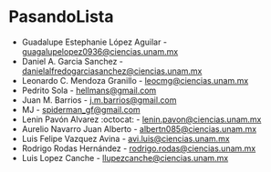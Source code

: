 # PasandoLista

* Guadalupe Estephanie López Aguilar - guagalupelopez0936@ciencias.unam.mx
* Daniel A. Garcia Sanchez - danielalfredogarciasanchez@ciencias.unam.mx
* Leonardo C. Mendoza Granillo - leocmg@ciencias.unam.mx
* Pedrito Sola - hellmans@gmail.com
* Juan M. Barrios - j.m.barrios@gmail.com
* MJ - spiderman_gf@gmail.com
* Lenin Pavón Alvarez :octocat: - lenin.pavon@ciencias.unam.mx
* Aurelio Navarro Juan Alberto - albertn085@ciencias.unam.mx 
* Luis Felipe Vazquez Avina - avi.luis@ciencias.unam.mx
* Rodrigo Rodas Hernández - rodrigo.rodas@ciencias.unam.mx
* Luis Lopez Canche - llupezcanche@ciencias.unam.mx